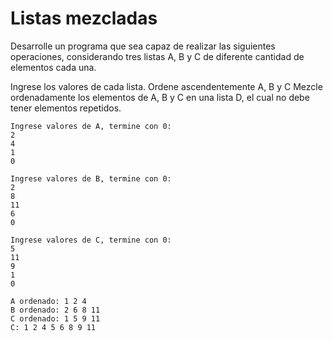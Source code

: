 # Listas mezcladas

Desarrolle un programa que sea capaz de realizar las siguientes operaciones, considerando tres listas A, B y C de diferente cantidad de elementos cada una.

Ingrese los valores de cada lista.
Ordene ascendentemente A, B y C
Mezcle ordenadamente los elementos de A, B y C en una lista D, el cual no debe tener elementos repetidos.

```
Ingrese valores de A, termine con 0:
2
4
1
0

Ingrese valores de B, termine con 0:
2
8
11
6
0

Ingrese valores de C, termine con 0:
5
11
9
1
0

A ordenado: 1 2 4
B ordenado: 2 6 8 11
C ordenado: 1 5 9 11
C: 1 2 4 5 6 8 9 11
```
